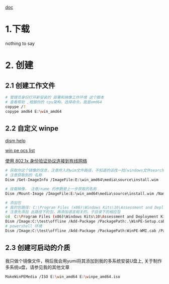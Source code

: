 
[doc](https://learn.microsoft.com/zh-cn/windows-hardware/manufacture/desktop/boot-to-winpe?view=windows-10)

# 1.下载

nothing to say

# 2. 创建 

## 2.1 创建工作文件 

```bash
# 管理员身份打开新安装的 部署和映像工作环境 这个脚本
# 查看帮助 ,根据你的 cpu架构，选择命令，我是amd64
copype /? 
copype amd64 E:\win_amd64
```

## 2.2 自定义 winpe

[dism help](https://learn.microsoft.com/zh-cn/windows-hardware/manufacture/desktop/add-or-remove-packages-offline-using-dism?view=windows-10)

[win pe ocs list](https://learn.microsoft.com/en-us/windows-hardware/manufacture/desktop/winpe-add-packages--optional-components-reference?view=windows-11#winpe-optional-components--)

[使用 802.1x 身份验证协议连接到有线网络](https://learn.microsoft.com/zh-cn/windows-hardware/manufacture/desktop/winpe-network-drivers-initializing-and-adding-drivers?view=windows-11)
``` bash
# 获取你这个镜像的信息，注意传入的wim文件路径，不知道的话找一找(windows文件search推荐 everything)
# 注意获取到的 名称
Dism /Get-ImageInfo /ImageFile:E:\win_amd64\media\source\install.wim
```
```bash
# 挂载映像， 注意/name 的参数是上一步获取的名称
Dism /Mount-Image /ImageFile:E:\win_amd64\media\source\install.wim /Name:"Microsoft Windows PE (x64)" /MountDir:C:\test\offline

# 添加包
# 我的包路径: C:\Program Files (x86)\Windows Kits\10\Assessment and Deployment Kit\Windows Preinstallation Environment\amd64\WinPE_OCs
# 注意先添加 此路径下的包，再添加语言相关的，子目录下的相应包
cd  C:\Program Files (x86)\Windows Kits\10\Assessment and Deployment Kit\Windows Preinstallation Environment\amd64\WinPE_OCs
Dism /Image:C:\test\offline /Add-Package /PackagePath:.\WinPE-Setup.cab /PackagePath:zh-cn\WinPE-Setup_zh-cn.cab /PackagePath:.\WinPE-FMAPI.cab /PackagePath:WinPE-FontSupport-ZH-CN.cab /PackagePath:WinPE-Dot3Svc.cab 
# powershell 环境
Dism /Image:C:\test\offline /Add-Package /PackagePath:WinPE-WMI.cab /PackagePath:WinPE-NetFx.cab /PackagePath:WinPE-Scripting.cab /PackagePath:WinPE-PowerShell.cab 
```
## 2.3 创建可启动的介质

我只做个镜像文件，稍后我会用yumi将其添加到我的多系统安装U盘上, 关于制作多系统u盘，请参见我的其他文章

```bash
MakeWinPEMedia /ISO E:\win_amd64 E:\winpe_amd64.iso
```

